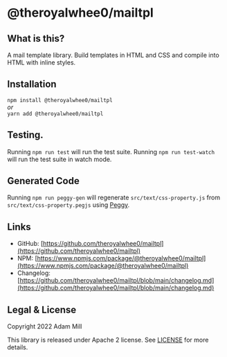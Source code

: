 # @theroyalwhee0/mailtpl


## What is this?
A mail template library. Build templates in HTML and CSS and compile into HTML with inline styles.


## Installation
`npm install @theroyalwhee0/mailtpl`  
*or*  
`yarn add @theroyalwhee0/mailtpl`  


## Testing.
Running `npm run test` will run the test suite. Running `npm run test-watch` will run the test suite in watch mode.


## Generated Code
Running `npm run peggy-gen` will regenerate `src/text/css-property.js` from `src/text/css-property.pegjs` using [Peggy](https://peggyjs.org/).


## Links
- GitHub: [https://github.com/theroyalwhee0/mailtpl](https://github.com/theroyalwhee0/mailtpl)
- NPM: [https://www.npmjs.com/package/@theroyalwhee0/mailtpl](https://www.npmjs.com/package/@theroyalwhee0/mailtpl)
- Changelog: [https://github.com/theroyalwhee0/mailtpl/blob/main/changelog.md](https://github.com/theroyalwhee0/mailtpl/blob/main/changelog.md)


## Legal & License
Copyright 2022 Adam Mill

This library is released under Apache 2 license. See [LICENSE](https://github.com/theroyalwhee0/mailtpl/blob/main/LICENSE) for more details.
